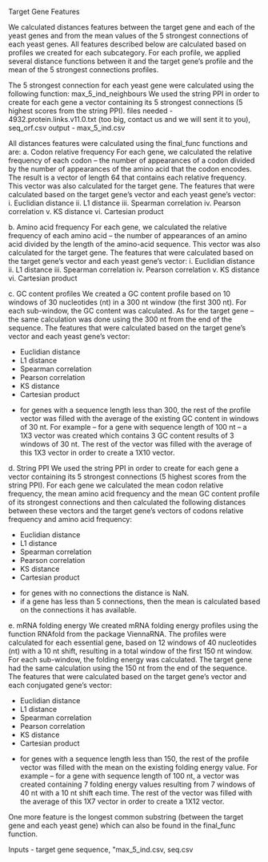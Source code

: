 Target Gene Features

We calculated distances features between the target gene and each of the yeast genes and from the mean values of the 5 strongest connections of each yeast genes. All features described below are calculated based on profiles we created for each subcategory. For each profile, we applied several distance functions between it and the target gene’s profile and the mean of the 5 strongest connections profiles. 

The 5 strongest connection for each yeast gene were calculated using the following function:
max_5_ind_neighbours
We used the string PPI in order to create for each gene a vector containing its 5 strongest connections (5 highest scores from the string PPI).
files needed - 4932.protein.links.v11.0.txt (too big, contact us and we will sent it to you), seq_orf.csv
output - max_5_ind.csv

All distances features were calculated using the final_func functions and are:
a.	Codon relative frequency 
For each gene, we calculated the relative frequency of each codon – the number of appearances of a codon divided by the number of appearances of the amino acid that the codon encodes. The result is a vector of length 64 that contains each relative frequency.
This vector was also calculated for the target gene.
The features that were calculated based on the target gene’s vector and each yeast gene’s vector:
i.	Euclidian distance
ii.	L1 distance 
iii.	Spearman correlation
iv.	Pearson correlation 
v.	KS distance
vi.	Cartesian product

b.	Amino acid frequency
For each gene, we calculated the relative frequency of each amino acid – the number of appearances of an amino acid divided by the length of the amino-acid sequence. 
This vector was also calculated for the target gene.
The features that were calculated based on the target gene’s vector and each yeast gene’s vector:
i.	Euclidian distance
ii.	L1 distance 
iii.	Spearman correlation
iv.	Pearson correlation 
v.	KS distance
vi.	Cartesian product

c.	GC content profiles
We created a GC content profile based on 10 windows of 30 nucleotides (nt) in a 300 nt window (the first 300 nt). For each sub-window, the GC content was calculated. 
As for the target gene – the same calculation was done using the 300 nt from the end of the sequence.
The features that were calculated based on the target gene’s vector and each yeast gene’s vector:
- Euclidian distance
- L1 distance 
- Spearman correlation
- Pearson correlation 
- KS distance
- Cartesian product
* for genes with a sequence length less than 300, the rest of the profile vector was filled with the average of the existing GC content in windows of 30 nt. For example – for a gene with sequence length of 100 nt – a 1X3 vector was created which contains 3 GC content results of 3 windows of 30 nt. The rest of the vector was filled with the average of this 1X3 vector in order to create a 1X10 vector.

d.	String PPI
We used the string PPI in order to create for each gene a vector containing its 5 strongest connections (5 highest scores from the string PPI).
For each gene we calculated the mean codon relative frequency, the mean amino acid frequency and the mean GC content profile of its strongest connections and then calculated the following distances between these vectors and the target gene’s vectors of codons relative frequency and amino acid frequency: 
- Euclidian distance
- L1 distance 
- Spearman correlation
- Pearson correlation 
- KS distance
- Cartesian product
* for genes with no connections the distance is NaN.
* if a gene has less than 5 connections, then the mean is calculated based on the connections it has available.

e.	mRNA folding energy
We created mRNA folding energy profiles using the function RNAfold from the package ViennaRNA.  The profiles were calculated for each essential gene, based on 12 windows of 40 nucleotides (nt) with a 10 nt shift, resulting in a total window of the first 150 nt window. For each sub-window, the folding energy was calculated. 
The target gene had the same calculation using the 150 nt from the end of the sequence.
The features that were calculated based on the target gene’s vector and each conjugated gene’s vector:
- Euclidian distance
- L1 distance 
- Spearman correlation
- Pearson correlation 
- KS distance
- Cartesian product
* for genes with a sequence length less than 150, the rest of the profile vector was filled with the mean on the existing folding energy value. For example – for a gene with sequence length of 100 nt, a vector was created containing 7 folding energy values resulting from 7 windows of 40 nt with a 10 nt shift each time. The rest of the vector was filled with the average of this 1X7 vector in order to create a 1X12 vector.

One more feature is the longest common substring (between the target gene and each yeast gene) which can also be found in the final_func function.

Inputs - target gene sequence, "max_5_ind.csv, seq.csv
